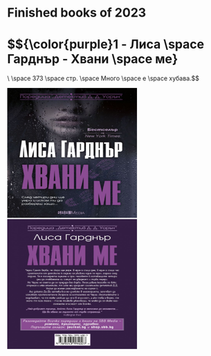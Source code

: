 <h1>Finished books of 2023</h1>
 
<h1> $${\color{purple}1 - Лиса \space Гарднър - Хвани \space ме}</h1> \ \space 373 \space стр. \space Много \space е \space хубава.$$

<img src='./img/LisaFront.jpg' width='300px' height='300px'> <img src='./img/LisaBack.jpg' width='300px' height='300px'>
